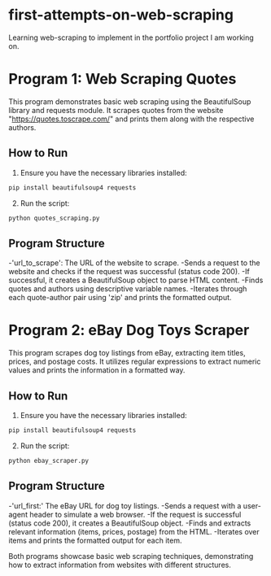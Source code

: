 # first-attempts-on-web-scraping
Learning web-scraping to implement in the portfolio project I am working on.

# Program 1: Web Scraping Quotes
This program demonstrates basic web scraping using the BeautifulSoup library and requests module. It scrapes quotes from the website "https://quotes.toscrape.com/" and prints them along with the respective authors.

## How to Run
1. Ensure you have the necessary libraries installed:
```python
pip install beautifulsoup4 requests
```
2. Run the script:
```python
python quotes_scraping.py
```
## Program Structure
-'url_to_scrape': The URL of the website to scrape.
-Sends a request to the website and checks if the request was successful (status code 200).
-If successful, it creates a BeautifulSoup object to parse HTML content.
-Finds quotes and authors using descriptive variable names.
-Iterates through each quote-author pair using 'zip' and prints the formatted output.
# Program 2: eBay Dog Toys Scraper
This program scrapes dog toy listings from eBay, extracting item titles, prices, and postage costs. It utilizes regular expressions to extract numeric values and prints the information in a formatted way.
## How to Run
1. Ensure you have the necessary libraries installed:
```python
pip install beautifulsoup4 requests
```
2. Run the script:
```python
python ebay_scraper.py
```
## Program Structure
-'url_first:' The eBay URL for dog toy listings.
-Sends a request with a user-agent header to simulate a web browser.
-If the request is successful (status code 200), it creates a BeautifulSoup object.
-Finds and extracts relevant information (items, prices, postage) from the HTML.
-Iterates over items and prints the formatted output for each item.

Both programs showcase basic web scraping techniques, demonstrating how to extract information from websites with different structures.
